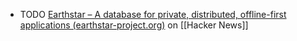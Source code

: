 - TODO [Earthstar – A database for private, distributed, offline-first applications (earthstar-project.org)](https://news.ycombinator.com/item?id=42894200) on [[Hacker News]]